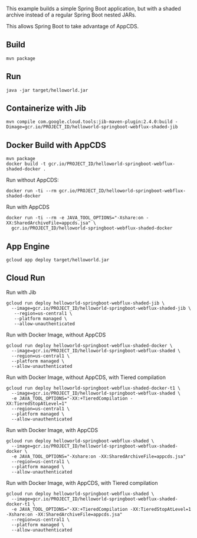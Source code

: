 This example builds a simple Spring Boot application, but with a shaded archive instead
of a regular Spring Boot nested JARs.

This allows Spring Boot to take advantage of AppCDS.

## Build
```
mvn package
```

## Run
```
java -jar target/helloworld.jar
```

## Containerize with Jib
```
mvn compile com.google.cloud.tools:jib-maven-plugin:2.4.0:build -Dimage=gcr.io/PROJECT_ID/helloworld-springboot-webflux-shaded-jib
```

## Docker Build with AppCDS
```
mvn package
docker build -t gcr.io/PROJECT_ID/helloworld-springboot-webflux-shaded-docker .
```

Run without AppCDS:
```
docker run -ti --rm gcr.io/PROJECT_ID/helloworld-springboot-webflux-shaded-docker
```

Run with AppCDS
```
docker run -ti --rm -e JAVA_TOOL_OPTIONS="-Xshare:on -XX:SharedArchiveFile=appcds.jsa" \
  gcr.io/PROJECT_ID/helloworld-springboot-webflux-shaded-docker
```

## App Engine

```
gcloud app deploy target/helloworld.jar 
```

## Cloud Run
Run with Jib
```
gcloud run deploy helloworld-springboot-webflux-shaded-jib \
  --image=gcr.io/PROJECT_ID/helloworld-springboot-webflux-shaded-jib \
   --region=us-central1 \
   --platform managed \
   --allow-unauthenticated
```

Run with Docker Image, without AppCDS
```
gcloud run deploy helloworld-springboot-webflux-shaded-docker \
  --image=gcr.io/PROJECT_ID/helloworld-springboot-webflux-shaded \
  --region=us-central1 \
  --platform managed \
  --allow-unauthenticated
```

Run with Docker Image, without AppCDS, with Tiered compilation
```
gcloud run deploy helloworld-springboot-webflux-shaded-docker-t1 \
  --image=gcr.io/PROJECT_ID/helloworld-springboot-webflux-shaded \
  -e JAVA_TOOL_OPTIONS="-XX:+TieredCompilation -XX:TieredStopAtLevel=1"
  --region=us-central1 \
  --platform managed \
  --allow-unauthenticated
```


Run with Docker Image, with AppCDS
```
gcloud run deploy helloworld-springboot-webflux-shaded \
  --image=gcr.io/PROJECT_ID/helloworld-springboot-webflux-shaded-docker \
  -e JAVA_TOOL_OPTIONS="-Xshare:on -XX:SharedArchiveFile=appcds.jsa"
  --region=us-central1 \
  --platform managed \
  --allow-unauthenticated
```

Run with Docker Image, with AppCDS, with Tiered compilation
```
gcloud run deploy helloworld-springboot-webflux-shaded \
  --image=gcr.io/PROJECT_ID/helloworld-springboot-webflux-shaded-docker-t1 \
  -e JAVA_TOOL_OPTIONS="-XX:+TieredCompilation -XX:TieredStopAtLevel=1 -Xshare:on -XX:SharedArchiveFile=appcds.jsa"
  --region=us-central1 \
  --platform managed \
  --allow-unauthenticated
```
